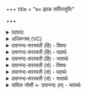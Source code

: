 +++
title = "७० द्र्वन्नः सर्पिरासुतिः"

+++
<details><summary>पदपाठः</summary>

द्र्व॑न्नः इति॒ द्रुऽअ॑न्नः। स॒र्पिरा॑सुति॒रिति॑ स॒र्पिःऽआ॑सुतिः। प्र॒त्नः। होता॑। वरे॑ण्यः। सह॑सः। पु॒त्रः। अद्भु॑तः। ७०।
</details>

<details><summary>अधिमन्त्रम् (VC)</summary>

- अग्निर्देवता
- सोमाहुतिर्ऋषिः
- विराड्गायत्री
- षड्जः
</details>

<details><summary>दयानन्द-सरस्वती (हि) - विषयः</summary>

फिर वह स्त्री अपने पति से कैसे-कैसे कहे, यह विषय अगले मन्त्र में कहा है ॥
</details>

<details><summary>दयानन्द-सरस्वती (हि) - पदार्थः</summary>

पदार्थान्वयभाषाः -  हे पते ! (द्र्वन्नः) वृक्षादि ओषधि ही जिन के अन्न हैं ऐसे (सर्पिरासुतिः) घृत आदि पदार्थों को शोधनेवाले (प्रत्नः) सनातन (होता) देने-लेने हारे (वरेण्यः) स्वीकार करने योग्य (सहसः) बलवान् के (पुत्रः) पुत्र (अद्भुतः) आश्चर्य्य गुण, कर्म और स्वभाव से युक्त आप सुख होने के लिये इस गृहाश्रम के बीच शोभायमान हूजिये ॥७० ॥
</details>

<details><summary>दयानन्द-सरस्वती (हि) - भावार्थः</summary>

भावार्थभाषाः -  यहाँ पूर्व मन्त्र से (स्वस्तये) (अस्मिन्) (यज्ञे) (उदिहि) इन चार पदों की अनुवृत्ति आती है। कन्या को उचित है कि जिस का पिता ब्रह्मचर्य्य से बलवान् हो और जो पुरुषार्थ से बहुत अन्नादि पदार्थों को इकट्ठा कर सके, उस शुद्ध स्वभाव से युक्त पुरुष के साथ विवाह करके निरन्तर सुख भोगे ॥७० ॥
</details>

<details><summary>दयानन्द-सरस्वती (सं) - विषयः</summary>

पुनः सा स्वभर्त्तारं प्रति कथं कथं संवदेतेत्याह ॥
</details>

<details><summary>दयानन्द-सरस्वती (सं) - पदार्थः</summary>

पदार्थान्वयभाषाः -  हे पते ! द्र्वन्नः सर्पिरासुतिः प्रत्नो होता वरेण्यः सहसस्पुत्रोऽद्भुतः त्वं स्वस्तयेऽस्मिन् यज्ञ उदिहि उदितो भव ॥७० ॥
</details>

<details><summary>दयानन्द-सरस्वती (सं) - भावार्थः</summary>

भावार्थभाषाः -  अत्र स्वस्तये अस्मिन् यज्ञ उदिहीति पदचतुष्टयं पूर्वतोऽनुवर्त्तते। कन्यया यस्य पिता कृतब्रह्मचर्यो बलवान् भवेद्, यः पुरुषार्थेन बहून्यन्नादीन्यर्जयितुं शक्नुयात्, पवित्रस्वभावः पुरुषो भवेत्, तेन साकं विवाहं कृत्वा सततं सुखं भोक्तव्यम् ॥७० ॥
</details>

<details><summary>सविता जोशी ← दयानन्दः (म) - भावार्थः</summary>

भावार्थभाषाः -  येथे पूर्वीच्या मंत्रातील (स्वस्तये) (अस्मिन) (यज्ञे) (उदिहि) या चार पदांची अनुवृत्ती झालेली आहे. ज्याचा पिता ब्रह्मचर्याने बलयुक्त असेल व जो आपल्या पुरुषार्थाने पुष्कळ अन्न वगैरे पदार्थ एकत्र करू शकेल. त्या चांगल्या स्वभावाच्या पुरुषाबरोबर विवाह करून सतत सुख भोगावे.
</details>